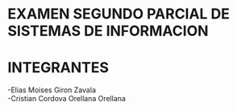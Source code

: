 # EXAMEN SEGUNDO PARCIAL DE SISTEMAS DE INFORMACION

# INTEGRANTES
-Elias Moises Giron Zavala <br>
-Cristian Cordova Orellana Orellana
